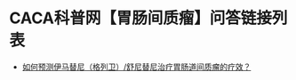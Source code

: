 # CACA科普网【胃肠间质瘤】问答链接列表

- [如何预测伊马替尼（格列卫）/舒尼替尼治疗胃肠道间质瘤的疗效？](https://ask.cacakp.com/question/detail/id/5591)
